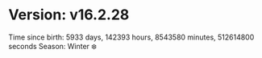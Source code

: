 # Version: v16.2.28
Time since birth: 5933 days, 142393 hours, 8543580 minutes, 512614800 seconds
Season: Winter ❄️
